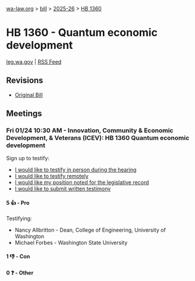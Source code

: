 [wa-law.org](/) > [bill](/bill/) > [2025-26](/bill/2025-26/) > [HB 1360](/bill/2025-26/hb/1360/)

# HB 1360 - Quantum economic development
[leg.wa.gov](https://app.leg.wa.gov/billsummary?BillNumber=1360&Year=2025&Initiative=false) | [RSS Feed](./rss.xml)

## Revisions
* [Original Bill](1/)

## Meetings
### Fri 01/24 10:30 AM - Innovation, Community & Economic Development, & Veterans (ICEV): HB 1360 Quantum economic development
Sign up to testify:
* [I would like to testify in person during the hearing](https://app.leg.wa.gov/csi/Testifier/Add?chamber=House&mId=32495&aId=161865&caId=24942&tId=1)
* [I would like to testify remotely](https://app.leg.wa.gov/csi/Testifier/Add?chamber=House&mId=32495&aId=161865&caId=24942&tId=2)
* [I would like my position noted for the legislative record](https://app.leg.wa.gov/csi/Testifier/Add?chamber=House&mId=32495&aId=161865&caId=24942&tId=3)
* [I would like to submit written testimony](https://app.leg.wa.gov/csi/Testifier/Add?chamber=House&mId=32495&aId=161865&caId=24942&tId=4)

#### 5 👍 - Pro
Testifying:
* Nancy Allbritton - Dean, College of Engineering, University of Washington
* Michael Forbes - Washington State University

#### 1 👎 - Con

#### 0 ❓ - Other
